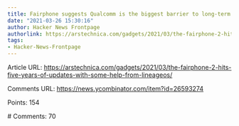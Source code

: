```yaml
---
title: Fairphone suggests Qualcomm is the biggest barrier to long-term Android support
date: "2021-03-26 15:30:16"
author: Hacker News Frontpage
authorlink: https://arstechnica.com/gadgets/2021/03/the-fairphone-2-hits-five-years-of-updates-with-some-help-from-lineageos/
tags:
- Hacker-News-Frontpage
---
```


<p>Article URL: <a href="https://arstechnica.com/gadgets/2021/03/the-fairphone-2-hits-five-years-of-updates-with-some-help-from-lineageos/">https://arstechnica.com/gadgets/2021/03/the-fairphone-2-hits-five-years-of-updates-with-some-help-from-lineageos/</a></p>
<p>Comments URL: <a href="https://news.ycombinator.com/item?id=26593274">https://news.ycombinator.com/item?id=26593274</a></p>
<p>Points: 154</p>
<p># Comments: 70</p>
